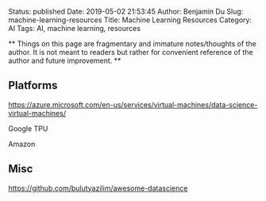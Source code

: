 Status: published
Date: 2019-05-02 21:53:45
Author: Benjamin Du
Slug: machine-learning-resources
Title: Machine Learning Resources
Category: AI
Tags: AI, machine learning, resources

**
Things on this page are fragmentary and immature notes/thoughts of the author.
It is not meant to readers but rather for convenient reference of the author and future improvement.
**

## Platforms

https://azure.microsoft.com/en-us/services/virtual-machines/data-science-virtual-machines/

Google TPU

Amazon


## Misc

https://github.com/bulutyazilim/awesome-datascience
